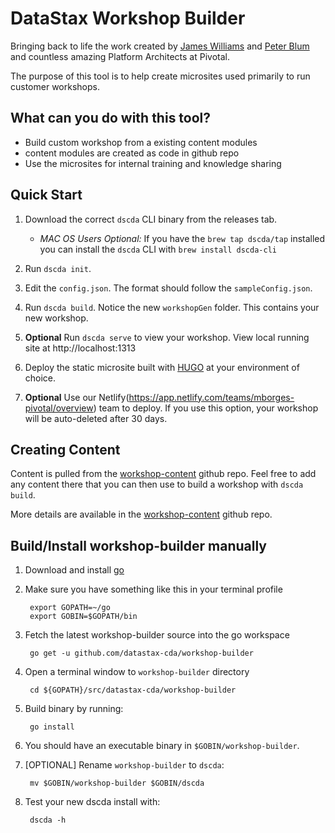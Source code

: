 # DataStax Workshop Builder

Bringing back to life the work created by [James Williams](https://www.linkedin.com/in/james-williams-b509341/) and [Peter Blum](https://www.linkedin.com/in/pblum/) and countless amazing Platform Architects at Pivotal. 

The purpose of this tool is to help create microsites used primarily to run customer workshops. 

## What can you do with this tool?

* Build custom workshop from a existing content modules
* content modules are created as code in github repo
* Use the microsites for internal training and knowledge sharing

## Quick Start

1. Download the correct `dscda` CLI binary from the releases tab.
    - *MAC OS Users Optional:* If you have the `brew tap dscda/tap` installed you can install the `dscda` CLI with `brew install dscda-cli`

1. Run `dscda init`.

1. Edit the `config.json`. The format should follow the `sampleConfig.json`.

1. Run `dscda build`. Notice the new `workshopGen` folder. This contains your new workshop.

1. **Optional** Run `dscda serve` to view your workshop. View local running site at http://localhost:1313

1. Deploy the static microsite built with [HUGO](https://gohugo.io/hosting-and-deployment/) at your environment of choice.

1. **Optional** Use our Netlify(https://app.netlify.com/teams/mborges-pivotal/overview) team to deploy. If you use this option, your workshop will be auto-deleted after 30 days.

## Creating Content

Content is pulled from the [workshop-content](https://github.com/datastax-cda/workshop-content) github repo. Feel free to add any content there that you can then use to build a workshop with `dscda build`. 

More details are available in the [workshop-content](https://github.com/datastax-cda/workshop-content) github repo.

## Build/Install workshop-builder manually
1. Download and install [go](https://golang.org/dl/)

1. Make sure you have something like this in your terminal profile

        export GOPATH=~/go
        export GOBIN=$GOPATH/bin

1. Fetch the latest workshop-builder source into the go workspace

        go get -u github.com/datastax-cda/workshop-builder

1. Open a terminal window to `workshop-builder` directory

        cd ${GOPATH}/src/datastax-cda/workshop-builder

1. Build binary by running:

        go install

1. You should have an executable binary in `$GOBIN/workshop-builder`.

1. [OPTIONAL] Rename `workshop-builder` to `dscda`:

        mv $GOBIN/workshop-builder $GOBIN/dscda

1. Test your new dscda install with:

        dscda -h

